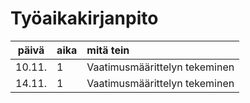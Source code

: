 # Työaikakirjanpito

| päivä | aika | mitä tein  |
| :----:|:-----| :-----|
| 10.11. | 1    | Vaatimusmäärittelyn tekeminen |
| 14.11. | 1    | Vaatimusmäärittelyn tekeminen |